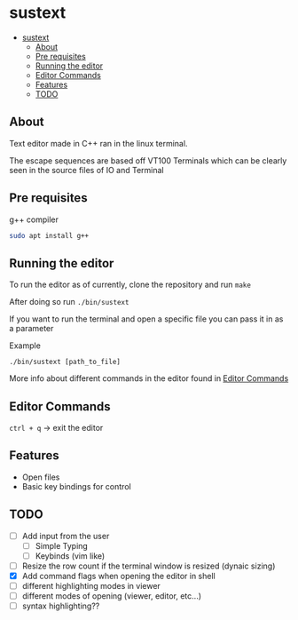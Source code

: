 # sustext

- [sustext](#sustext)
  - [About](#about)
  - [Pre requisites](#pre-requisites)
  - [Running the editor](#running-the-editor)
  - [Editor Commands](#editor-commands)
  - [Features](#features)
  - [TODO](#todo)
  
## About

Text editor made in C++ ran in the linux terminal.

The escape sequences are based off VT100 Terminals which can be clearly
seen in the source files of IO and Terminal



## Pre requisites 
g++ compiler

```bash
sudo apt install g++
```

## Running the editor

To run the editor as of currently, clone the repository and run `make`

After doing so run `./bin/sustext`

If you want to run the terminal and open a specific file you can pass it in as a parameter

Example

`./bin/sustext [path_to_file]`

More info about different commands in the editor found in [Editor Commands](#editor-commands)

## Editor Commands

`ctrl + q` -> exit the editor

## Features

- Open files
- Basic key bindings for control

## TODO
- [ ] Add input from the user
  - [ ] Simple Typing
  - [ ] Keybinds (vim like)
- [ ] Resize the row count if the terminal window is resized (dynaic sizing)
- [X] Add command flags when opening the editor in shell
- [ ] different highlighting modes in viewer
- [ ] different modes of opening (viewer, editor, etc...)
- [ ] syntax highlighting??
